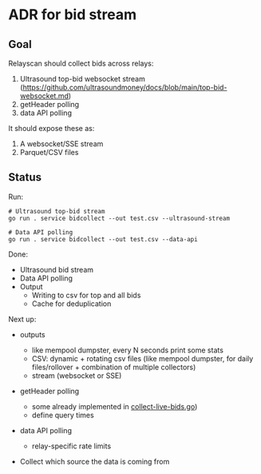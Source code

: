 # ADR for bid stream

## Goal

Relayscan should collect bids across relays:

1. Ultrasound top-bid websocket stream (https://github.com/ultrasoundmoney/docs/blob/main/top-bid-websocket.md)
2. getHeader polling
3. data API polling

It should expose these as:

1. A websocket/SSE stream
2. Parquet/CSV files

## Status

Run:

```
# Ultrasound top-bid stream
go run . service bidcollect --out test.csv --ultrasound-stream

# Data API polling
go run . service bidcollect --out test.csv --data-api
```

Done:

- Ultrasound bid stream
- Data API polling
- Output
  - Writing to csv for top and all bids
  - Cache for deduplication

Next up:

- outputs
  - like mempool dumpster, every N seconds print some stats
  - CSV: dynamic + rotating csv files (like mempool dumpster, for daily files/rollover + combination of multiple collectors)
  - stream (websocket or SSE)

- getHeader polling
  - some already implemented in [collect-live-bids.go](/cmd/service/collect-live-bids.go))
  - define query times

- data API polling
  - relay-specific rate limits

- Collect which source the data is coming from